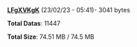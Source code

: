 [**LFgXVKgK**](/data/LFgXVKgK.txt) (23/02/23 - 05:41)- 3041 bytes

**Total Datas**: 11447

**Total Size**: 74.51 MB / 74.5 MB